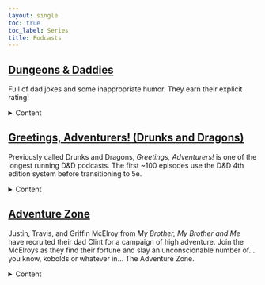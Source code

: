 ```yaml
---
layout: single
toc: true
toc_label: Series
title: Podcasts
---
```


## [Dungeons & Daddies](/dungeons-daddies.md/)

Full of dad jokes and some inappropriate humor. They earn their explicit rating!

<details>
    <summary>Content</summary>

#### Season 1 (complete, 69 episodes)

Four dads from our world are flung into a land of high fantasy and magic in a quest to rescue their lost sons.

#### Fetch Quest (complete, 3 episodes)

Fun between seasons mini-series about 3 dogs and a cat.

#### Season 2 (ongoing, 12 episodes)

The dad's grandkids are tasked with fixing the world that their grandparents kinda jacked up.

#### At the Mountains of Dadness (complete, 3 episodes)

A Patreon/[store purchase](https://store.dungeonsanddaddies.com/products/at-the-mountains-of-dadness-digital-download) only horror prequel campaign. Set in 1939 this mini-series follows the grandparents of the Dungeons and Daddies dads as they investigate a missing film crew. Played in the Call of Cthulhu system.
</details>


## [Greetings, Adventurers! (Drunks and Dragons)](https://geeklyinc.com/category/drunks-and-dragons/)

Previously called Drunks and Dragons, *Greetings, Adventurers!* is one of the longest running D&D podcasts. The first ~100 episodes use the D&D 4th edition system before transitioning to 5e.

<details>
    <summary>Content</summary>

#### Campaign 1 (complete, 427 episodes)

Episode 1 begins with Tum Darkblade (Tin Lanning), Thom the Dragonborn (Mike Bachmann), Junpei Iori (Steven Strom), and Aludra (Jennifer Cheek) who find themselves in a very strange situation (engineered by DM Michael DiMauro). With only their wits, the newly formed group must work together to escape certain death and dismemberment in this spooky Halloween themed adventure.

#### Greetings Adventurers - Leviathan (complete, 10 episodes)

A side-story interlude hosted by guest DM Fred Greenleaf where 5 adventurers travel deep into a mysterious and unknown underground city, to explore and rescue a team of miners that have recently gone missing.

#### Campaign 2 (ongoing, 23 episodes)

This is a completely brand new campaign set within the world of Campaign 1. No knowledge of Campaign 1 is required to understand and enjoy this campaign, so it's a great place to jump in if you don't want to start a 400+ episode journey.

Episode 0 begins with a group of adventurers of some renown hearing tell of a dragon, a foe for more powerful than they have faced to date, ravaging the lands of House Cromwell. Being that they are as brave as they are heroic they set off to show this beast that you do not mess with the people of this land. And episode 1 continues when the siren call of fate pulls a group of stalwart individuals to the town called Rimeford. Surely this chance encounter will have long lasting ramifications on the realm.

#### Various Bonus Episodes
</details>

## [Adventure Zone]()

Justin, Travis, and Griffin McElroy from *My Brother, My Brother and Me* have recruited their dad Clint for a campaign of high adventure. Join the McElroys as they find their fortune and slay an unconscionable number of… you know, kobolds or whatever in… The Adventure Zone.

<details>
    <summary>Content</summary>

    #### The Adventure Zone

    Join in the campaign as Justin (Taako), Travis (Magnus) and Clint (Merle), led by Dungeon Master Griffin, take their first steps into the unknown.

    #### Ethersea
<details>

## [Critical Role]()

blurb

<details>
    <summary>Content</summary>

    
<details>